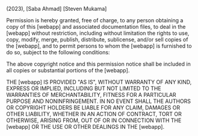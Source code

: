
(2023), [Saba Ahmad]  [Steven Mukama]

Permission is hereby granted, free of charge, to any person obtaining a copy of this [webapp] and associated documentation files, to deal in the [webapp] without restriction, including without limitation the rights to use, copy, modify, merge, publish, distribute, sublicense, and/or sell copies of the [webapp], and to permit persons to whom the [webapp] is furnished to do so, subject to the following conditions:

The above copyright notice and this permission notice shall be included in all copies or substantial portions of the [webapp].

THE [webapp] IS PROVIDED "AS IS", WITHOUT WARRANTY OF ANY KIND, EXPRESS OR IMPLIED, INCLUDING BUT NOT LIMITED TO THE WARRANTIES OF MERCHANTABILITY, FITNESS FOR A PARTICULAR PURPOSE AND NONINFRINGEMENT. IN NO EVENT SHALL THE AUTHORS OR COPYRIGHT HOLDERS BE LIABLE FOR ANY CLAIM, DAMAGES OR OTHER LIABILITY, WHETHER IN AN ACTION OF CONTRACT, TORT OR OTHERWISE, ARISING FROM, OUT OF OR IN CONNECTION WITH THE [webapp] OR THE USE OR OTHER DEALINGS IN THE [webapp].
